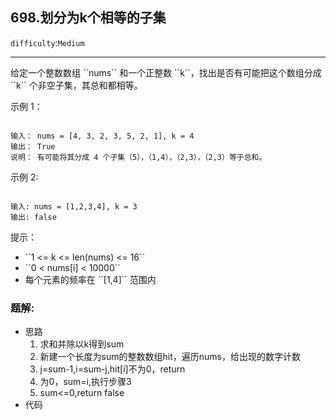 ## 698.划分为k个相等的子集
``difficulty``:``Medium``  
<hr>
给定一个整数数组  ``nums`` 和一个正整数 ``k``，找出是否有可能把这个数组分成 ``k`` 个非空子集，其总和都相等。

 

示例 1：

```

输入： nums = [4, 3, 2, 3, 5, 2, 1], k = 4
输出： True
说明： 有可能将其分成 4 个子集（5），（1,4），（2,3），（2,3）等于总和。
```

示例 2:

```

输入: nums = [1,2,3,4], k = 3
输出: false
```

 

提示：

<ul>
	<li>``1 <= k <= len(nums) <= 16``</li>
	<li>``0 < nums[i] < 10000``</li>
	<li>每个元素的频率在 ``[1,4]`` 范围内</li>
</ul>

### 题解:  
* 思路  
	1. 求和并除以k得到sum
	2. 新建一个长度为sum的整数数组hit，遍历nums，给出现的数字计数
	3. j=sum-1,i=sum-j,hit[i]不为0，return
	4. 为0，sum=i,执行步骤3 
	5. sum<=0,return false
* 代码  
```c++

```